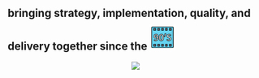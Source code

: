 <p align="center">
  <h2>bringing strategy, implementation, quality, and delivery together since the <img src="img/reel.png" height="50px;" style="margin-top: 10px;"></h2>
</p>

<p align="center">
  <a href="https://skillicons.dev">
    <img src="https://skillicons.dev/icons?i=azure,bootstrap,cs,css,docker,dotnet,git,github,html,js,jquery,mysql,postgres,postman,powershell,py,react,redis,regex,ts,vim,visualstudio,vscode" />
  </a>
</p>
